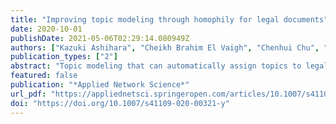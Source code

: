```yaml
---
title: "Improving topic modeling through homophily for legal documents"
date: 2020-10-01
publishDate: 2021-05-06T02:29:14.080949Z
authors: ["Kazuki Ashihara", "Cheikh Brahim El Vaigh", "Chenhui Chu", "Benjamin Renoust", "Noriko Okubo", "Noriko Takemura", "Yuta Nakashima", "Hajime Nagahara"]
publication_types: ["2"]
abstract: "Topic modeling that can automatically assign topics to legal documents is very important in the domain of computational law. The relevance of the modeled topics strongly depends on the legal context they are used in. On the other hand, references to laws and prior cases are key elements for judges to rule on a case. Taken together, these references form a network, whose structure can be analysed with network analysis. However, the content of the referenced documents may not be always accessed. Even in that case, the reference structure itself shows that documents share latent similar characteristics. We propose to use this latent structure to improve topic modeling of law cases using document homophily. In this paper, we explore the use of homophily networks extracted from two types of references: prior cases and statute laws, to enhance topic modeling on legal case documents. We conduct in detail, an analysis on a dataset consisting of rich legal cases, i.e., the COLIEE dataset, to create these networks. The homophily networks consist of nodes for legal cases, and edges with weights for the two families of references between the case nodes. We further propose models to use the edge weights for topic modeling. In particular, we propose a cutting model and a weighting model to improve the relational topic model (RTM). The cutting model uses edges with weights higher than a threshold as document links in RTM; the weighting model uses the edge weights to weight the link probability function in RTM. The weights can be obtained either from the co-citations or from the cosine similarity based on an embedding of the homophily networks. Experiments show that the use of the homophily networks for topic modeling significantly outperforms previous studies, and the weighting model is more effective than the cutting model."
featured: false
publication: "*Applied Network Science*"
url_pdf: "https://appliednetsci.springeropen.com/articles/10.1007/s41109-020-00321-y"
doi: "https://doi.org/10.1007/s41109-020-00321-y"
---
```


